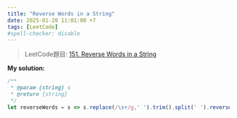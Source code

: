 ```yaml
---
title: "Reverse Words in a String"
date: 2025-01-20 11:01:00 +7
tags: [LeetCode]
#spell-checker: disable
---
```


> LeetCode題目: [151. Reverse Words in a String](https://leetcode.com/problems/reverse-words-in-a-string/description/?envType=study-plan-v2&envId=leetcode-75)

**My solution:**
```js
/**
 * @param {string} s
 * @return {string}
 */
let reverseWords = s => s.replace(/\s+/g,' ').trim().split(' ').reverse().join(' ');
```
